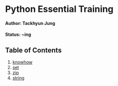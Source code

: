 # Python Essential Training

#### Author: Tackhyun Jung

#### Status: ~ing

## Table of Contents

1. [knowhow](https://github.com/takhyun12/Python-Essential-Training/blob/main/knowhow.md)
2. [set](https://github.com/takhyun12/Python-Essential-Training/blob/main/set.md)
3. [zip](https://github.com/takhyun12/Python-Essential-Training/blob/main/zip.md)
4. [string](https://github.com/takhyun12/Python-Essential-Training/blob/main/string.md)

